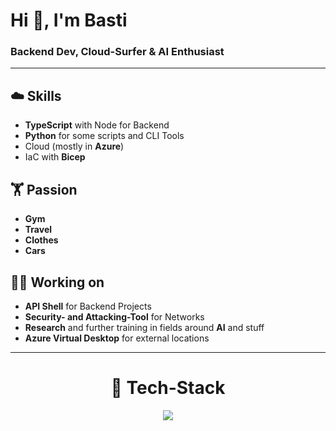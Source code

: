 # Hi 👋, I'm Basti

### Backend Dev, Cloud-Surfer & AI Enthusiast
---

## ☁️ Skills
- **TypeScript** with Node for Backend
- **Python** for some scripts and CLI Tools
- Cloud (mostly in **Azure**)
- IaC with **Bicep**


## 🏋️ Passion
- **Gym**
- **Travel**
- **Clothes**
- **Cars**

## 🧑‍💻 Working on
- **API Shell** for Backend Projects
- **Security- and Attacking-Tool** for Networks
- **Research** and further training in fields around **AI** and stuff
- **Azure Virtual Desktop** for external locations
---

<div align="center">

# 📡 Tech-Stack

  <a href="https://skillicons.dev">
    <img src="https://skillicons.dev/icons?i=azure,python,js,linux,nodejs,ts,mysql,git&perline=4" />
  </a>
  
</div>
